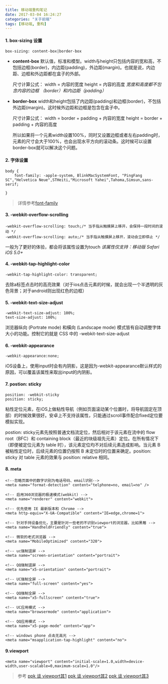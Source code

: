 ```yaml
---
title: 移动端重构笔记
date: 2017-03-04 16:24:27
categories: "关于前端"
tags: [移动端, 重构]
---
```



####   1. box-sizing 设置

```
box-sizing: content-box|border-box
```

<!--more-->

*   **content-box**
    默认值，标准和模型。width与height只包括内容的宽和高，不包括边框(border)，内边距(padding)，外边距(margin)。也就是说，内边距、边框和外边距都在盒子的外部。

    尺寸计算公式：
    width = 内容的宽度
    height = 内容的高度
    *宽度和高度都不包含内容的边框 （border）和内边距（padding）*

*   **border-box**
    width和height包括了内边距(padding)和边框(border)，不包括外边距(margin)。这时候外边距和边框是包含在盒子中。

    尺寸计算公式：
    width = border + padding + 内容的宽度
    height = border + padding + 内容的高度

    所以如果将一个元素width设置100%，同时又设置边框或者左右padding时，元素的尺寸会大于100%，也会出现水平方向的滚动条。这时候可以设置border-box就可以解决这个问题。

####   2. 字体设置

```
body {
    font-family: -apple-system, BlinkMacSystemFont, "PingFang SC","Helvetica Neue",STHeiti,"Microsoft Yahei",Tahoma,Simsun,sans-serif;

}
```
>详情参考[font-family](https://github.com/AlloyTeam/Mars/blob/master/solutions/font-family.md)


####    3. -webkit-overflow-scrolling
```
-webkit-overflow-scrolling: touch;/* 当手指从触摸屏上移开，会保持一段时间的滚动 */
-webkit-overflow-scrolling: auto;/* 当手指从触摸屏上移开，滚动会立即停止 */
```

一般为了更好的体验，都会将该属性设置为touch
*该属性仅支持：移动版 Safari  iOS 5.0+*


####    4. -webkit-tap-highlight-color
```
-webkit-tap-highlight-color: transparent;
```
去除a标签点击时的高亮效果（对于ios点击元素的时候，就会出现一个半透明的灰色背景；对于android则出现红色的边框）


####    5. -webkit-text-size-adjust
```
-webkit-text-size-adjust: 100%;
text-size-adjust: 100%;
```
浏览器纵向 (Portrate mode) 和橫向 (Landscape mode) 模式皆有自动调整字体大小的功能。控制它的就是 CSS 中的 -webkit-text-size-adjust


####    6. -webkit-appearance
```
-webkit-appearance:none;
```

iOS设备上，使用input时会有内阴影，这是因为-webkit-appearance默认样式的原因，可以覆盖该属性来取出input的内阴影。


####    7. postion: sticky
```
position: -webkit-sticky
position: sticky;
```
粘性定位元素，在iOS上做粘性导航（例如页面滚动某个位置时，将导航固定在顶部）的时候效果很好。安卓上不支持该属性，只能通过scroll事件配合fixed定位要模拟实现。

postion: sticky元素先按照普通文档流定位，然后相对于该元素在流中的 flow root（BFC）和 containing block（最近的块级祖先元素）定位。在所有情况下（即便被定位元素为 table 时），该元素定位均不对后续元素造成影响。当元素 B 被粘性定位时，后续元素的位置仍按照 B 未定位时的位置来确定。position: sticky 对 table 元素的效果与 position: relative 相同。


####    8. meta
```
<!--忽略页面中的数字识别为电话号码、email识别-->
<meta name="format-detection" content="telphone=no, email=no" />

<!-- 启用360浏览器的极速模式(webkit) -->
<meta name="renderer" content="webkit">

<!-- 优先使用 IE 最新版本和 Chrome -->
<meta http-equiv="X-UA-Compatible" content="IE=edge,chrome=1">

<!-- 针对手持设备优化，主要是针对一些老的不识别viewport的浏览器，比如黑莓 -->
<meta name="HandheldFriendly" content="true">

<!-- 微软的老式浏览器 -->
<meta name="MobileOptimized" content="320">

<!-- uc强制竖屏 -->
<meta name="screen-orientation" content="portrait">

<!-- QQ强制竖屏 -->
<meta name="x5-orientation" content="portrait">

<!-- UC强制全屏 -->
<meta name="full-screen" content="yes">

<!-- QQ强制全屏 -->
<meta name="x5-fullscreen" content="true">

<!-- UC应用模式 -->
<meta name="browsermode" content="application">

<!-- QQ应用模式 -->
<meta name="x5-page-mode" content="app">

<!-- windows phone 点击无高光 -->
<meta name="msapplication-tap-highlight" content="no">
```

####    9.viewport
```
<meta name="viewport" content="initial-scale=1.0,width=device-width,user-scalable=0,maximum-scale=1.0"/>
```
>参考
>[ppk 谈 viewport其1](http://www.quirksmode.org/mobile/viewports.html)
>[ppk 谈 viewport其2](http://www.quirksmode.org/mobile/viewports2.html)
>[ppk 谈 viewport其3](http://www.quirksmode.org/mobile/metaviewport/)